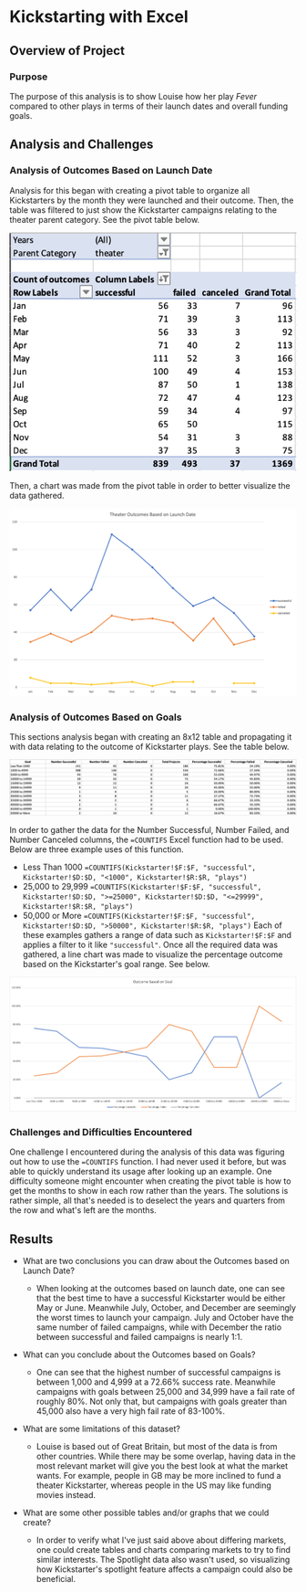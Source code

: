 # Kickstarting with Excel

## Overview of Project

### Purpose
The purpose of this analysis is to show Louise how her play *Fever* compared to other plays in terms of their launch dates and overall funding goals.

## Analysis and Challenges

### Analysis of Outcomes Based on Launch Date
Analysis for this began with creating a pivot table to organize all Kickstarters by the month they were launched and their outcome. Then, the table was filtered to just show the Kickstarter campaigns relating to the theater parent category. See the pivot table below.

![Outcomes_Pivot_Table](resources/Outcomes_Pivot.png)

Then, a chart was made from the pivot table in order to better visualize the data gathered.

![Theater_Outcomes_vs_Launch_Chart](resources/Theater_Outcomes_vs_Launch.png)

### Analysis of Outcomes Based on Goals
This sections analysis began with creating an 8x12 table and propagating it with data relating to the outcome of Kickstarter plays. See the table below.

![Plays_Table](resources/Plays_Table.png)

In order to gather the data for the Number Successful, Number Failed, and Number Canceled columns, the `=COUNTIFS` Excel function had to be used. Below are three example uses of this function.
- Less Than 1000 `=COUNTIFS(Kickstarter!$F:$F, "successful", Kickstarter!$D:$D, "<1000", Kickstarter!$R:$R, "plays")`
- 25,000 to 29,999 `=COUNTIFS(Kickstarter!$F:$F, "successful", Kickstarter!$D:$D, ">=25000", Kickstarter!$D:$D, "<=29999", Kickstarter!$R:$R, "plays")`
- 50,000 or More `=COUNTIFS(Kickstarter!$F:$F, "successful", Kickstarter!$D:$D, ">50000", Kickstarter!$R:$R, "plays")`
Each of these examples gathers a range of data such as `Kickstarter!$F:$F` and applies a filter to it like `"successful"`. Once all the required data was gathered, a line chart was made to visualize the percentage outcome based on the Kickstarter's goal range. See below.

![Outcomes_vs_Goals](resources/Outcomes_vs_Goals.png)

### Challenges and Difficulties Encountered
One challenge I encountered during the analysis of this data was figuring out how to use the `=COUNTIFS` function. I had never used it before, but was able to quickly understand its usage after looking up an example. One difficulty someone might encounter when creating the pivot table is how to get the months to show in each row rather than the years. The solutions is rather simple, all that's needed is to deselect the years and quarters from the row and what's left are the months.

## Results

- What are two conclusions you can draw about the Outcomes based on Launch Date?
  - When looking at the outcomes based on launch date, one can see that the best time to have a successful Kickstarter would be either May or June. Meanwhile July, October, and December are seemingly the worst times to launch your campaign. July and October have the same number of failed campaigns, while with December the ratio between successful and failed campaigns is nearly 1:1.

- What can you conclude about the Outcomes based on Goals?
  - One can see that the highest number of successful campaigns is between 1,000 and 4,999 at a 72.66% success rate. Meanwhile campaigns with goals between 25,000 and 34,999 have a fail rate of roughly 80%. Not only that, but campaigns with goals greater than 45,000 also have a very high fail rate of 83-100%.

- What are some limitations of this dataset?
  - Louise is based out of Great Britain, but most of the data is from other countries. While there may be some overlap, having data in the most relevant market will give you the best look at what the market wants. For example, people in GB may be more inclined to fund a theater Kickstarter, whereas people in the US may like funding movies instead.

- What are some other possible tables and/or graphs that we could create?
  - In order to verify what I've just said above about differing markets, one could create tables and charts comparing markets to try to find similar interests. The Spotlight data also wasn't used, so visualizing how Kickstarter's spotlight feature affects a campaign could also be beneficial.
